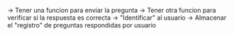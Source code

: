 -> Tener una funcion para enviar la pregunta
-> Tener otra funcion para verificar si la respuesta es correcta
-> "Identificar" al usuario
-> Almacenar el "registro" de preguntas respondidas por usuario

